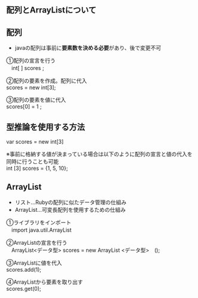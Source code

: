 ## 配列とArrayListについて


## 配列
- javaの配列は事前に**要素数を決める必要**があり、後で変更不可

①配列の宣言を行う  
　int[ ] scores ;

②配列の要素を作成。配列に代入  
  scores = new int[3];

③配列の要素を値に代入    
 scores[0] = 1 ;

## 型推論を使用する方法  
var scores = new int[3]  

※事前に格納する値が決まっている場合は以下のように配列の宣言と値の代入を同時に行うことも可能  
int [3] scores = {1, 5, 10};

## ArrayList

- リスト…Rubyの配列に似たデータ管理の仕組み
- ArrayList…可変長配列を使用するための仕組み

①ライブラリをインポート  
　import java.util.ArrayList  

②ArrayListの宣言を行う  
　ArrayList<データ型> scores = new ArrayList <データ型>　();

③ArrayListに値を代入  
  scores.add(1);

④ArrayListから要素を取り出す  
  scores.get(0);
